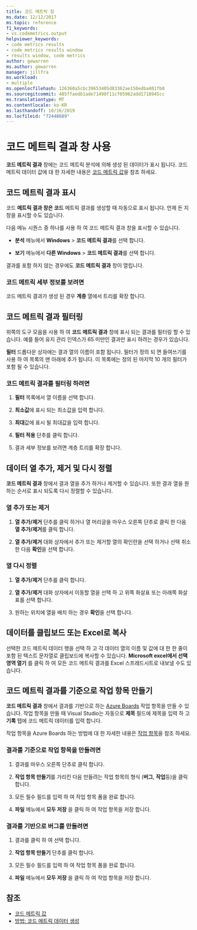 ```yaml
---
title: 코드 메트릭 창
ms.date: 12/12/2017
ms.topic: reference
f1_keywords:
- vs.codemetrics.output
helpviewer_keywords:
- code metrics results
- code metrics results window
- results window, code metrics
author: gewarren
ms.author: gewarren
manager: jillfra
ms.workload:
- multiple
ms.openlocfilehash: 126360a5cbc39653405d83362ae150edba401fb8
ms.sourcegitcommit: 485ffaedb1ade71490f11cf05962add1718945cc
ms.translationtype: MT
ms.contentlocale: ko-KR
ms.lasthandoff: 10/16/2019
ms.locfileid: "72448689"
---
```

# <a name="use-the-code-metrics-results-window"></a>코드 메트릭 결과 창 사용

**코드 메트릭 결과** 창에는 코드 메트릭 분석에 의해 생성 된 데이터가 표시 됩니다. 코드 메트릭 데이터 값에 대 한 자세한 내용은 [코드 메트릭 값](../code-quality/code-metrics-values.md)을 참조 하세요.

## <a name="display-code-metrics-results"></a>코드 메트릭 결과 표시

코드 **메트릭 결과 창은 코드** 메트릭 결과를 생성할 때 자동으로 표시 됩니다. 언제 든 지 창을 표시할 수도 있습니다.

다음 메뉴 시퀀스 중 하나를 사용 하 여 코드 메트릭 결과 창을 표시할 수 있습니다.

- **분석** 메뉴에서 **Windows**  > **코드 메트릭 결과**를 선택 합니다.

- **보기** 메뉴에서 **다른 Windows**  > **코드 메트릭 결과**를 선택 합니다.

결과를 포함 하지 않는 경우에도 **코드 메트릭 결과** 창이 열립니다.

### <a name="to-view-code-metrics-details"></a>코드 메트릭 세부 정보를 보려면

코드 메트릭 결과가 생성 된 경우 **계층** 열에서 트리를 확장 합니다.

## <a name="filter-code-metrics-results"></a>코드 메트릭 결과 필터링

위쪽의 도구 모음을 사용 하 여 **코드 메트릭 결과** 창에 표시 되는 결과를 필터링 할 수 있습니다. 예를 들어 유지 관리 인덱스가 65 미만인 결과만 표시 하려는 경우가 있습니다.

**필터** 드롭다운 상자에는 결과 열의 이름이 포함 됩니다. 필터가 정의 되 면 들여쓰기를 사용 하 여 목록의 맨 아래에 추가 됩니다. 이 목록에는 정의 된 마지막 10 개의 필터가 포함 될 수 있습니다.

### <a name="to-filter-the-code-metrics-results"></a>코드 메트릭 결과를 필터링 하려면

1. **필터** 목록에서 열 이름을 선택 합니다.

2. **최소값**에 표시 되는 최소값을 입력 합니다.

3. **최대**값에 표시 될 최대값을 입력 합니다.

4. **필터 적용** 단추를 클릭 합니다.

5. 결과 세부 정보를 보려면 계층 트리를 확장 합니다.

## <a name="add-remove-and-rearrange-data-columns"></a>데이터 열 추가, 제거 및 다시 정렬

**코드 메트릭 결과** 창에서 결과 열을 추가 하거나 제거할 수 있습니다. 또한 결과 열을 원하는 순서로 표시 되도록 다시 정렬할 수 있습니다.

### <a name="add-or-remove-a-column"></a>열 추가 또는 제거

1. **열 추가/제거** 단추를 클릭 하거나 열 머리글을 마우스 오른쪽 단추로 클릭 한 다음 **열 추가/제거**를 클릭 합니다.

1. **열 추가/제거** 대화 상자에서 추가 또는 제거할 열의 확인란을 선택 하거나 선택 취소 한 다음 **확인**을 선택 합니다.

### <a name="rearrange-columns"></a>열 다시 정렬

1. **열 추가/제거** 단추를 클릭 합니다.

1. **열 추가/제거** 대화 상자에서 이동할 열을 선택 하 고 위쪽 화살표 또는 아래쪽 화살표를 선택 합니다.

1. 원하는 위치에 열을 배치 하는 경우 **확인**을 선택 합니다.

## <a name="copy-data-to-the-clipboard-or-excel"></a>데이터를 클립보드 또는 Excel로 복사

선택한 코드 메트릭 데이터 행을 선택 하 고 각 데이터 열의 이름 및 값에 대 한 한 줄이 포함 된 텍스트 문자열로 클립보드에 복사할 수 있습니다. **Microsoft excel에서 선택 영역 열기** 를 클릭 하 여 모든 코드 메트릭 결과를 Excel 스프레드시트로 내보낼 수도 있습니다.

## <a name="create-a-work-item-based-on-code-metric-results"></a>코드 메트릭 결과를 기준으로 작업 항목 만들기

**코드 메트릭 결과** 창에서 결과를 기반으로 하는 [Azure Boards](/azure/devops/boards/index?view=vsts) 작업 항목을 만들 수 있습니다. 작업 항목을 만들 때 Visual Studio는 자동으로 **제목** 필드에 제목을 입력 하 고 **기록** 탭에 코드 메트릭 데이터를 입력 합니다.

작업 항목을 Azure Boards 하는 방법에 대 한 자세한 내용은 [작업 항목](/azure/devops/boards/work-items/index?view=vsts)을 참조 하세요.

### <a name="to-create-a-work-item-based-on-a-result"></a>결과를 기준으로 작업 항목을 만들려면

1. 결과를 마우스 오른쪽 단추로 클릭 합니다.

2. **작업 항목 만들기**를 가리킨 다음 만들려는 작업 항목의 형식 (**버그**, **작업**등)을 클릭 합니다.

3. 모든 필수 필드를 입력 하 여 작업 항목 폼을 완료 합니다.

4. **파일** 메뉴에서 **모두 저장** 을 클릭 하 여 작업 항목을 저장 합니다.

### <a name="to-create-a-bug-based-on-a-result"></a>결과를 기반으로 버그를 만들려면

1. 결과를 클릭 하 여 선택 합니다.

2. **작업 항목 만들기** 단추를 클릭 합니다.

3. 모든 필수 필드를 입력 하 여 작업 항목 폼을 완료 합니다.

4. **파일** 메뉴에서 **모두 저장** 을 클릭 하 여 작업 항목을 저장 합니다.

## <a name="see-also"></a>참조

- [코드 메트릭 값](../code-quality/code-metrics-values.md)
- [방법: 코드 메트릭 데이터 생성](../code-quality/how-to-generate-code-metrics-data.md)
